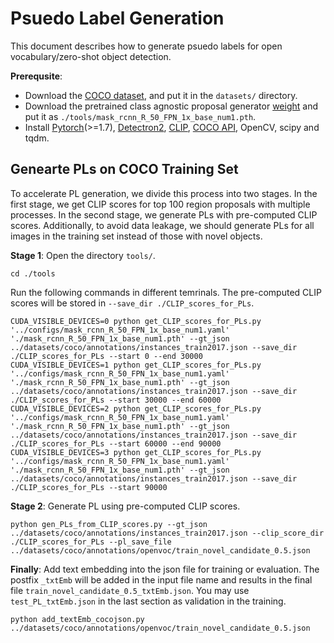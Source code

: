 # Psuedo Label Generation

This document describes how to generate psuedo labels for open vocabulary/zero-shot object detection.

**Prerequsite**: 
- Download the [COCO dataset](https://cocodataset.org/#home), and put it in the `datasets/` directory. 
- Download the pretrained class agnostic proposal generator [weight](https://drive.google.com/file/d/1ZDPrPGd5eyR62BZhjpHdZdOYPePVfPeO/view?usp=sharing) and put it as `./tools/mask_rcnn_R_50_FPN_1x_base_num1.pth`.
- Install [Pytorch]()(>=1.7), [Detectron2](), [CLIP](https://github.com/openai/CLIP), [COCO API](https://github.com/cocodataset/cocoapi), OpenCV, scipy and tqdm.


## Genearte PLs on COCO Training Set

To accelerate PL generation, we divide this process into two stages. 
In the first stage, we get CLIP scores for top 100 region proposals with multiple processes.
In the second stage, we generate PLs with pre-computed CLIP scores.
Additionally, to avoid data leakage, we should generate PLs for all images in the training set instead of those with novel objects.

**Stage 1**: Open the directory `tools/`.
```
cd ./tools
```
Run the following commands in different temrinals. The pre-computed CLIP scores will be stored in `--save_dir ./CLIP_scores_for_PLs`.
```
CUDA_VISIBLE_DEVICES=0 python get_CLIP_scores_for_PLs.py '../configs/mask_rcnn_R_50_FPN_1x_base_num1.yaml' './mask_rcnn_R_50_FPN_1x_base_num1.pth' --gt_json ../datasets/coco/annotations/instances_train2017.json --save_dir ./CLIP_scores_for_PLs --start 0 --end 30000
CUDA_VISIBLE_DEVICES=1 python get_CLIP_scores_for_PLs.py '../configs/mask_rcnn_R_50_FPN_1x_base_num1.yaml' './mask_rcnn_R_50_FPN_1x_base_num1.pth' --gt_json ../datasets/coco/annotations/instances_train2017.json --save_dir ./CLIP_scores_for_PLs --start 30000 --end 60000
CUDA_VISIBLE_DEVICES=2 python get_CLIP_scores_for_PLs.py '../configs/mask_rcnn_R_50_FPN_1x_base_num1.yaml' './mask_rcnn_R_50_FPN_1x_base_num1.pth' --gt_json ../datasets/coco/annotations/instances_train2017.json --save_dir ./CLIP_scores_for_PLs --start 60000 --end 90000
CUDA_VISIBLE_DEVICES=3 python get_CLIP_scores_for_PLs.py '../configs/mask_rcnn_R_50_FPN_1x_base_num1.yaml' './mask_rcnn_R_50_FPN_1x_base_num1.pth' --gt_json ../datasets/coco/annotations/instances_train2017.json --save_dir ./CLIP_scores_for_PLs --start 90000
```

**Stage 2**: Generate PL using pre-computed CLIP scores.
```
python gen_PLs_from_CLIP_scores.py --gt_json ../datasets/coco/annotations/instances_train2017.json --clip_score_dir ./CLIP_scores_for_PLs --pl_save_file ../datasets/coco/annotations/openvoc/train_novel_candidate_0.5.json
```

**Finally**: Add text embedding into the json file for training or evaluation. The postfix `_txtEmb` will be added in the input file name and results in the final file `train_novel_candidate_0.5_txtEmb.json`. You may use `test_PL_txtEmb.json` in the last section as validation in the training.
```
python add_textEmb_cocojson.py ../datasets/coco/annotations/openvoc/train_novel_candidate_0.5.json
```



